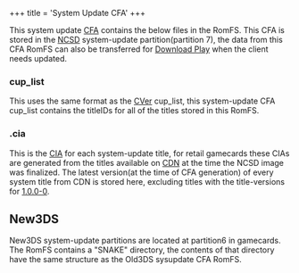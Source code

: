+++
title = 'System Update CFA'
+++

This system update [CFA](NCCH#CFA "wikilink") contains the below files
in the RomFS. This CFA is stored in the [NCSD](NCSD "wikilink")
system-update partition(partition 7), the data from this CFA RomFS can
also be transferred for [Download Play](Download_Play "wikilink") when
the client needs updated.

### cup_list

This uses the same format as the [CVer](CVer "wikilink") cup_list, this
system-update CFA cup_list contains the titleIDs for all of the titles
stored in this RomFS.

### <titleID>.cia

This is the [CIA](CIA "wikilink") for each system-update title, for
retail gamecards these CIAs are generated from the titles available on
[CDN](Title_list "wikilink") at the time the NCSD image was finalized.
The latest version(at the time of CFA generation) of every system title
from CDN is stored here, excluding titles with the title-versions for
[1.0.0-0](1.0.0-0 "wikilink").

## New3DS

New3DS system-update partitions are located at partition6 in gamecards.
The RomFS contains a "SNAKE" directory, the contents of that directory
have the same structure as the Old3DS sysupdate CFA RomFS.

